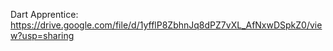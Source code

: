 Dart Apprentice: https://drive.google.com/file/d/1yfflP8ZbhnJq8dPZ7vXL_AfNxwDSpkZ0/view?usp=sharing
